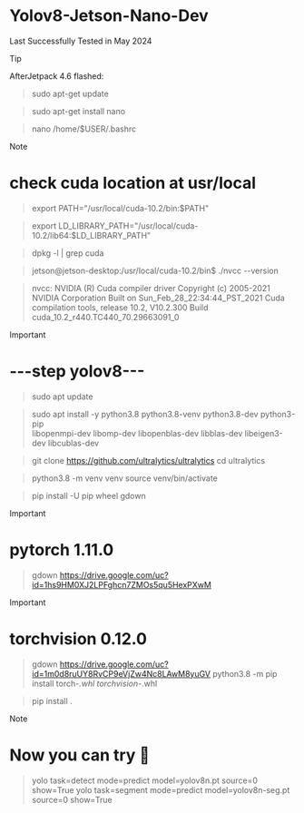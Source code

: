 # Yolov8-Jetson-Nano-Dev
Last Successfully Tested in May 2024
>[!TIP]
AfterJetpack 4.6 flashed:

>sudo apt-get update

>sudo apt-get install nano

>nano /home/$USER/.bashrc

>[!NOTE]
# check cuda location at usr/local

>export PATH="/usr/local/cuda-10.2/bin:$PATH"

>export LD_LIBRARY_PATH="/usr/local/cuda-10.2/lib64:$LD_LIBRARY_PATH"

>dpkg -l | grep cuda


>jetson@jetson-desktop:/usr/local/cuda-10.2/bin$ ./nvcc --version

>nvcc: NVIDIA (R) Cuda compiler driver
>Copyright (c) 2005-2021 NVIDIA Corporation
>Built on Sun_Feb_28_22:34:44_PST_2021
>Cuda compilation tools, release 10.2, V10.2.300
>Build cuda_10.2_r440.TC440_70.29663091_0

>[!IMPORTANT]
# ---step yolov8---

>sudo apt update

>sudo apt install -y python3.8 python3.8-venv python3.8-dev python3-pip \
>libopenmpi-dev libomp-dev libopenblas-dev libblas-dev libeigen3-dev libcublas-dev

>git clone https://github.com/ultralytics/ultralytics
>cd ultralytics

>python3.8 -m venv venv
>source venv/bin/activate

>pip install -U pip wheel gdown

>[!IMPORTANT]
# pytorch 1.11.0

>gdown https://drive.google.com/uc?id=1hs9HM0XJ2LPFghcn7ZMOs5qu5HexPXwM

>[!IMPORTANT]
# torchvision 0.12.0

>gdown https://drive.google.com/uc?id=1m0d8ruUY8RvCP9eVjZw4Nc8LAwM8yuGV
>python3.8 -m pip install torch-*.whl torchvision-*.whl

>pip install .

>[!NOTE]
# Now you can try :scroll:

>yolo task=detect mode=predict model=yolov8n.pt source=0 show=True
>yolo task=segment mode=predict model=yolov8n-seg.pt source=0 show=True

